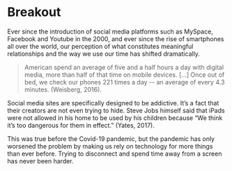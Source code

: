 # Breakout
Ever since the introduction of social media platforms such as MySpace, Facebook and Youtube in the 2000, and ever since the rise of smartphones all over the world, our perception of what constitutes meaningful relationships and the way we use our time has shifted dramatically. 

> American spend an average of five and a half hours a day with digital media, more than half of that time on mobile devices. [...] Once out of bed, we check our phones 221 times a day -- an average of every 4.3 minutes. (Weisberg, 2016). 

Social media sites are specifically designed to be addictive. It’s a fact that their creators are not even trying to hide. Steve Jobs himself said that iPads were not allowed in his home to be used by his children because “We think it’s too dangerous for them in effect.” (Yates, 2017).

This was true before the Covid-19 pandemic, but the pandemic has only worsened the problem by making us rely on technology for more things than ever before. Trying to disconnect and spend time away from a screen has never been harder.
